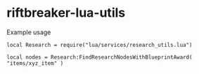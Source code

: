 # riftbreaker-lua-utils

Example usage
```
local Research = require("lua/services/research_utils.lua")

local nodes = Research:FindResearchNodesWithBlueprintAward( "items/xyz_item" )
```
